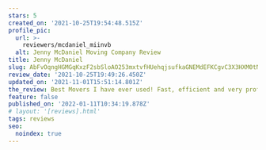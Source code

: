 ```yaml
---
stars: 5
created_on: '2021-10-25T19:54:48.515Z'
profile_pic:
  url: >-
    reviewers/mcdaniel_miinvb
  alt: Jenny McDaniel Moving Company Review
title: Jenny McDaniel
slug: AbFvOqngHGMGqKxzF2sbSloAO253mxtvfHUehqjsufkaGNEMdEFKCgvC3X3HXM0tNowjitarJWSASg
review_date: '2021-10-25T19:49:26.450Z'
updated_on: '2021-11-01T15:51:14.801Z'
the_review: Best Movers I have ever used! Fast, efficient and very professional!
feature: false
published_on: '2022-01-11T10:34:19.878Z'
# layout: '[reviews].html'
tags: reviews
seo:
  noindex: true
---
```



